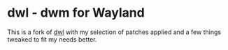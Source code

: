 # dwl - dwm for Wayland

This is a fork of [dwl](https://codeberg.org/dwl/dwl) with my selection of patches applied and a few things tweaked to fit my needs better.
